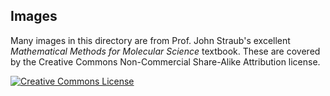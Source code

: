 Images
------

Many images in this directory are from Prof. John Straub's excellent *Mathematical Methods for Molecular Science* textbook. These are covered by the Creative Commons Non-Commercial Share-Alike Attribution license. 

<a rel="license" href="https://creativecommons.org/licenses/by-nc-sa/4.0/deed.en"><img alt="Creative Commons License" style="border-width:0" src="https://mirrors.creativecommons.org/presskit/buttons/88x31/png/by-nc-sa.png" /></a>
